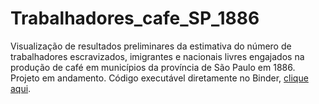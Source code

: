 # Trabalhadores_cafe_SP_1886
Visualização de resultados preliminares da estimativa do número de trabalhadores escravizados, imigrantes e nacionais livres engajados na produção de café em municípios da província de São Paulo em 1886. Projeto em andamento. Código executável diretamente no Binder, [clique aqui](https://mybinder.org/v2/gh/renatocol/Trabalhadores_cafe_SP_1886/c56eb8352c56b4bc7b40b962df19b27f57e1b563?filepath=dash_trabs_sp_1886.ipynb).
